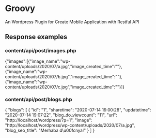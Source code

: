 # Groovy
An Wordpress Plugin for Create Mobile Application with Restful API

## Response examples
### content/api/post/images.php
{"images":[{"image_name":"wp-content/uploads/2020/07/a.jpg","image_created_time":""},{"image_name":"wp-content/uploads/2020/07/b.jpg","image_created_time":""},{"image_name":"wp-content/uploads/2020/07/c.jpg","image_created_time":""}]}

### content/api/post/blogs.php
{
    "blogs": [
        {
            "id": "1",
            "sharetime": "2020-07-14 19:00:28",
            "updatetime": "2020-07-14 19:07:22",
            "blog_do_viewcount": "11",
            "url": "http:\/\/localhost\/wordpress\/?p=1",
            "image": "http:\/\/localhost\/wordpress\/wp-content\/uploads\/2020\/07\/a.jpg",
            "blog_seo_title": "Merhaba d\u00fcnya!"
        }
    ]
}
